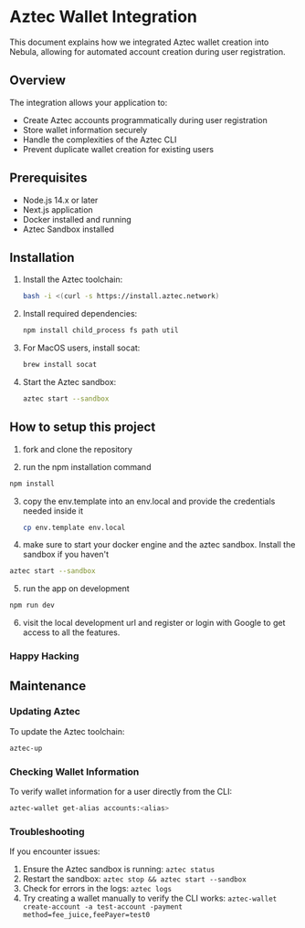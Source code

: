 # Aztec Wallet Integration

This document explains how we integrated Aztec wallet creation into Nebula, allowing for automated account creation during user registration.

## Overview

The integration allows your application to:
- Create Aztec accounts programmatically during user registration
- Store wallet information securely
- Handle the complexities of the Aztec CLI
- Prevent duplicate wallet creation for existing users

## Prerequisites

- Node.js 14.x or later
- Next.js application
- Docker installed and running
- Aztec Sandbox installed

## Installation

1. Install the Aztec toolchain:
   ```bash
   bash -i <(curl -s https://install.aztec.network)
   ```

2. Install required dependencies:
   ```bash
   npm install child_process fs path util
   ```

3. For MacOS users, install socat:
   ```bash
   brew install socat
   ```

4. Start the Aztec sandbox:
   ```bash
   aztec start --sandbox
   ```

## How to setup this project

 1. fork and clone the repository

 2. run the npm installation command
  ```bash
  npm install
  ```
3. copy the env.template into an env.local and provide the credentials needed inside it
    ```bash
    cp env.template env.local
    ```


4. make sure to start your docker engine and the aztec sandbox. Install the sandbox if you haven't
```bash
aztec start --sandbox
``` 

5. run the app on development 
```bash
npm run dev
```

6. visit the local development url and register or login with Google to get access to all the features.

### Happy Hacking



## Maintenance

### Updating Aztec

To update the Aztec toolchain:

```bash
aztec-up
```

### Checking Wallet Information

To verify wallet information for a user directly from the CLI:

```bash
aztec-wallet get-alias accounts:<alias>
```

### Troubleshooting

If you encounter issues:

1. Ensure the Aztec sandbox is running: `aztec status`
2. Restart the sandbox: `aztec stop && aztec start --sandbox`
3. Check for errors in the logs: `aztec logs`
4. Try creating a wallet manually to verify the CLI works: `aztec-wallet create-account -a test-account -payment method=fee_juice,feePayer=test0`